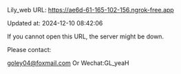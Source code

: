 Lily_web URL: https://ae6d-61-165-102-156.ngrok-free.app

Updated at: 2024-12-10 08:42:06

If you cannot open this URL, the server might be down.

Please contact: 

goley04@foxmail.com Or Wechat:GL_yeaH